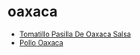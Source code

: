 # oaxaca

 * [Tomatillo Pasilla De Oaxaca Salsa](index/t/tomatillo-pasilla-de-oaxaca-salsa-394889.json)
 * [Pollo Oaxaca](index/p/pollo-oaxaca.json)
